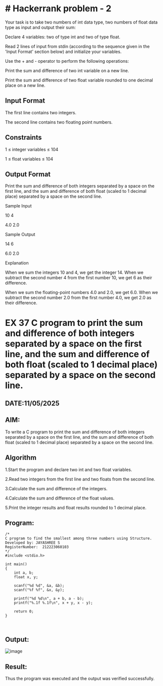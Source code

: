 # # Hackerrank problem - 2

Your task is to take two numbers of int data type, two numbers of float data type as input and output their sum:

Declare 4 variables: two of type int and two of type float.

Read 2 lines of input from stdin (according to the sequence given in the 'Input Format' section below) and initialize your variables.

Use the + and - operator to perform the following operations:

Print the sum and difference of two int variable on a new line.

Print the sum and difference of two float variable rounded to one decimal place on a new line.

## Input Format

The first line contains two integers.

The second line contains two floating point numbers.

## Constraints 

1 ≤ integer variables ≤ 104

1 ≤ float variables ≤ 104

## Output Format

Print the sum and difference of both integers separated by a space on the first line, and the sum and difference of both float (scaled to 1 decimal place) separated by a space on the second line.

Sample Input 

10 4

4.0 2.0

Sample Output 

14 6

6.0 2.0

Explanation

When we sum the integers 10 and 4, we get the integer 14. When we subtract the second number 4 from the first number 10, we get 6 as their difference.

When we sum the floating-point numbers 4.0 and 2.0, we get 6.0. When we subtract the second number 2.0 from the first number 4.0, we get 2.0 as their difference.



# EX 37 C program to print the sum and difference of both integers separated by a space on the first line, and the sum and difference of both float (scaled to 1 decimal place) separated by a space on the second line.
## DATE:11/05/2025
## AIM:
To write a C program to print the sum and difference of both integers separated by a space on the first line, and the sum and difference of both float (scaled to 1 decimal place) separated by a space on the second line.

## Algorithm
1.Start the program and declare two int and two float variables.

2.Read two integers from the first line and two floats from the second line.

3.Calculate the sum and difference of the integers.

4.Calculate the sum and difference of the float values.

5.Print the integer results and float results rounded to 1 decimal place.

## Program:
```
/*
C program to find the smallest among three numbers using Structure.
Developed by: JAYASHREE S
RegisterNumber:  212223060103
*/
#include <stdio.h>

int main()
{
    int a, b;
    float x, y;

    scanf("%d %d", &a, &b);
    scanf("%f %f", &x, &y);

    printf("%d %d\n", a + b, a - b);
    printf("%.1f %.1f\n", x + y, x - y);

    return 0;
}



```

## Output:

![image](https://github.com/user-attachments/assets/4b828d4d-1dd1-4721-8793-f5c61da1d5b2)


## Result:
Thus the program was executed and the output was verified successfully.

